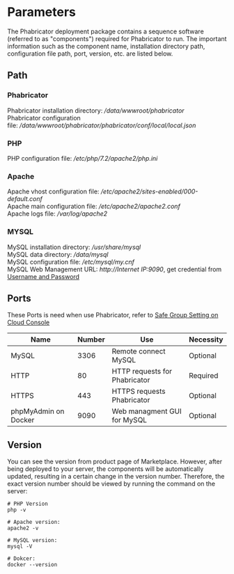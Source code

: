 # Parameters

The Phabricator deployment package contains a sequence software (referred to as "components") required for Phabricator to run. The important information such as the component name, installation directory path, configuration file path, port, version, etc. are listed below.

## Path

### Phabricator

Phabricator installation directory: */data/wwwroot/phabricator*  
Phabricator configuration file: */data/wwwroot/phabricator/phabricator/conf/local/local.json*  

### PHP

PHP configuration file: */etc/php/7.2/apache2/php.ini*

### Apache

Apache vhost configuration file: */etc/apache2/sites-enabled/000-default.conf*  
Apache main configuration file: */etc/apache2/apache2.conf*  
Apache logs file: */var/log/apache2*

### MYSQL

MySQL installation directory: */usr/share/mysql*  
MySQL data directory: */data/mysql*  
MySQL configuration file: */etc/mysql/my.cnf*    
MySQL Web Management URL: *http://Internet IP:9090*, get credential from [Username and Password](/stack-accounts.md)


## Ports

These Ports is need when use Phabricator, refer to [Safe Group Setting on Cloud Console](https://support.websoft9.com/docs/faq/tech-instance.html)

| Name | Number | Use |  Necessity |
| --- | --- | --- | --- |
| MySQL | 3306 | Remote connect MySQL | Optional |
| HTTP | 80 | HTTP requests for Phabricator | Required |
| HTTPS | 443 | HTTPS requests Phabricator | Optional |
| phpMyAdmin on Docker | 9090 | Web managment GUI for MySQL | Optional |

## Version

You can see the version from product page of Marketplace. However, after being deployed to your server, the components will be automatically updated, resulting in a certain change in the version number. Therefore, the exact version number should be viewed by running the command on the server:

```shell
# PHP Version
php -v

# Apache version:
apache2 -v

# MySQL version:
mysql -V

# Dokcer:
docker --version
```